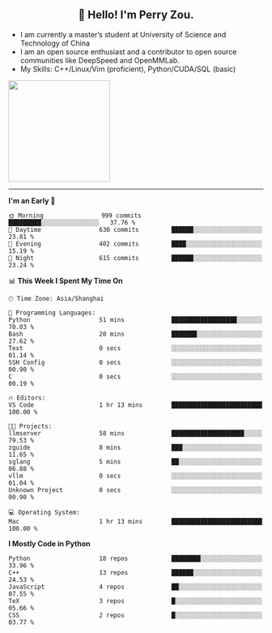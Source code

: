 <h2 align="center">👋 Hello! I'm Perry Zou.</h2>

- I am currently a master’s student at University of Science and Technology of China
- I am an open source enthusiast and a contributor to open source communities like DeepSpeed and OpenMMLab.
- My Skills: C++/Linux/Vim (proficient), Python/CUDA/SQL (basic)

<img height=200 align="center" src="https://github-readme-stats.vercel.app/api?username=zonepg" />

-------

<!--START_SECTION:waka-->
**I'm an Early 🐤** 

```text
🌞 Morning                999 commits         █████████░░░░░░░░░░░░░░░░   37.76 % 
🌆 Daytime                630 commits         ██████░░░░░░░░░░░░░░░░░░░   23.81 % 
🌃 Evening                402 commits         ████░░░░░░░░░░░░░░░░░░░░░   15.19 % 
🌙 Night                  615 commits         ██████░░░░░░░░░░░░░░░░░░░   23.24 % 
```


📊 **This Week I Spent My Time On** 

```text
🕑︎ Time Zone: Asia/Shanghai

💬 Programming Languages: 
Python                   51 mins             ██████████████████░░░░░░░   70.03 % 
Bash                     20 mins             ███████░░░░░░░░░░░░░░░░░░   27.62 % 
Text                     0 secs              ░░░░░░░░░░░░░░░░░░░░░░░░░   01.14 % 
SSH Config               0 secs              ░░░░░░░░░░░░░░░░░░░░░░░░░   00.90 % 
C                        0 secs              ░░░░░░░░░░░░░░░░░░░░░░░░░   00.19 % 

🔥 Editors: 
VS Code                  1 hr 13 mins        █████████████████████████   100.00 % 

🐱‍💻 Projects: 
llmserver                58 mins             ████████████████████░░░░░   79.53 % 
zguide                   8 mins              ███░░░░░░░░░░░░░░░░░░░░░░   11.65 % 
sglang                   5 mins              ██░░░░░░░░░░░░░░░░░░░░░░░   06.88 % 
vllm                     0 secs              ░░░░░░░░░░░░░░░░░░░░░░░░░   01.04 % 
Unknown Project          0 secs              ░░░░░░░░░░░░░░░░░░░░░░░░░   00.90 % 

💻 Operating System: 
Mac                      1 hr 13 mins        █████████████████████████   100.00 % 
```

**I Mostly Code in Python** 

```text
Python                   18 repos            ████████░░░░░░░░░░░░░░░░░   33.96 % 
C++                      13 repos            ██████░░░░░░░░░░░░░░░░░░░   24.53 % 
JavaScript               4 repos             ██░░░░░░░░░░░░░░░░░░░░░░░   07.55 % 
TeX                      3 repos             █░░░░░░░░░░░░░░░░░░░░░░░░   05.66 % 
CSS                      2 repos             █░░░░░░░░░░░░░░░░░░░░░░░░   03.77 % 
```




<!--END_SECTION:waka-->
